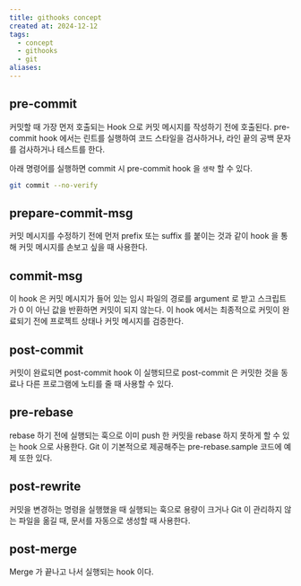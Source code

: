 ```yaml
---
title: githooks concept
created at: 2024-12-12
tags:
  - concept
  - githooks
  - git
aliases:
---
```


## pre-commit

커밋할 때 가장 먼저 호출되는 Hook 으로 커밋 메시지를 작성하기 전에 호출된다. pre-commit hook 에서는 린트를 실행하여 코드 스타일을 검사하거나, 라인 끝의 공백 문자를 검사하거나 테스트를 한다.

아래 명령어를 실행하면 commit 시 pre-commit hook 을 `생략` 할 수 있다.

```bash
git commit --no-verify
```

## prepare-commit-msg

커밋 메시지를 수정하기 전에 먼저 prefix 또는 suffix 를 붙이는 것과 같이 hook 을 통해 커밋 메시지를 손보고 싶을 때 사용한다.

## commit-msg

이 hook 은 커밋 메시지가 들어 있는 임시 파일의 경로를 argument 로 받고 스크립트가 0 이 아닌 값을 반환하면 커밋이 되지 않는다. 이 hook 에서는 최종적으로 커밋이 완료되기 전에 프로젝트 상태나 커밋 메시지를 검증한다.

## post-commit

커밋이 완료되면 post-commit hook 이 실행되므로 post-commit 은 커밋한 것을 동료나 다른 프로그램에 노티를 줄 때 사용할 수 있다.

## pre-rebase

rebase 하기 전에 실행되는 훅으로 이미 push 한 커밋을 rebase 하지 못하게 할 수 있는 hook 으로 사용한다. Git 이 기본적으로 제공해주는 pre-rebase.sample 코드에 예제 또한 있다.

## post-rewrite

커밋을 변경하는 명령을 실행했을 때 실행되는 훅으로 용량이 크거나 Git 이 관리하지 않는 파일을 옮길 때, 문서를 자동으로 생성할 때 사용한다.

## post-merge

Merge 가 끝나고 나서 실행되는 hook 이다.
